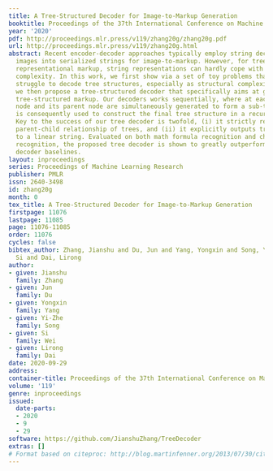 ```yaml
---
title: A Tree-Structured Decoder for Image-to-Markup Generation
booktitle: Proceedings of the 37th International Conference on Machine Learning
year: '2020'
pdf: http://proceedings.mlr.press/v119/zhang20g/zhang20g.pdf
url: http://proceedings.mlr.press/v119/zhang20g.html
abstract: Recent encoder-decoder approaches typically employ string decoders to convert
  images into serialized strings for image-to-markup. However, for tree-structured
  representational markup, string representations can hardly cope with the structural
  complexity. In this work, we first show via a set of toy problems that string decoders
  struggle to decode tree structures, especially as structural complexity increases,
  we then propose a tree-structured decoder that specifically aims at generating a
  tree-structured markup. Our decoders works sequentially, where at each step a child
  node and its parent node are simultaneously generated to form a sub-tree. This sub-tree
  is consequently used to construct the final tree structure in a recurrent manner.
  Key to the success of our tree decoder is twofold, (i) it strictly respects the
  parent-child relationship of trees, and (ii) it explicitly outputs trees as oppose
  to a linear string. Evaluated on both math formula recognition and chemical formula
  recognition, the proposed tree decoder is shown to greatly outperform strong string
  decoder baselines.
layout: inproceedings
series: Proceedings of Machine Learning Research
publisher: PMLR
issn: 2640-3498
id: zhang20g
month: 0
tex_title: A Tree-Structured Decoder for Image-to-Markup Generation
firstpage: 11076
lastpage: 11085
page: 11076-11085
order: 11076
cycles: false
bibtex_author: Zhang, Jianshu and Du, Jun and Yang, Yongxin and Song, Yi-Zhe and Wei,
  Si and Dai, Lirong
author:
- given: Jianshu
  family: Zhang
- given: Jun
  family: Du
- given: Yongxin
  family: Yang
- given: Yi-Zhe
  family: Song
- given: Si
  family: Wei
- given: Lirong
  family: Dai
date: 2020-09-29
address: 
container-title: Proceedings of the 37th International Conference on Machine Learning
volume: '119'
genre: inproceedings
issued:
  date-parts:
  - 2020
  - 9
  - 29
software: https://github.com/JianshuZhang/TreeDecoder
extras: []
# Format based on citeproc: http://blog.martinfenner.org/2013/07/30/citeproc-yaml-for-bibliographies/
---
```

